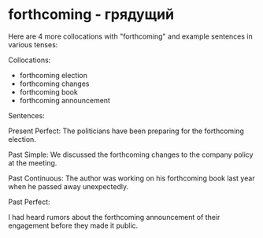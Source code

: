# forthcoming - грядущий




Here are 4 more collocations with "forthcoming" and example sentences in various tenses:

Collocations:

- forthcoming election
- forthcoming changes
- forthcoming book
- forthcoming announcement

Sentences:

Present Perfect:
The politicians have been preparing for the forthcoming election.

Past Simple:
We discussed the forthcoming changes to the company policy at the meeting.

Past Continuous:
The author was working on his forthcoming book last year when he passed away unexpectedly.

Past Perfect:

I had heard rumors about the forthcoming announcement of their engagement before they made it public.